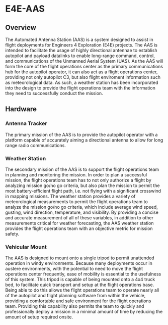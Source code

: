 # E4E-AAS

## Overview
The Automated Antenna Station (AAS) is a system designed to assist in flight deployments for Engineers 4 Exploration (E4E) projects.  The AAS is intended to facilitate the usage of highly directional antennae to establish autopilot and payload datalinks to enable long-range command, control, and communications of the Unmanned Aerial System (UAS).  As the AAS will form the core of the flight operations center as the primary communications hub for the autopilot operator, it can also act as a flight operations center, providing not only autopilot C3, but also flight enviroment information such as meteorological data.  As such, a weather station has been incorporated into the design to provide the flight operations team with the information they need to successfully conduct the mission.

## Hardware
### Antenna Tracker
The primary mission of the AAS is to provide the autopilot operator with a platform capable of accurately aiming a directional antenna to allow for long range radio communications.
### Weather Station
The secondary mission of the AAS is to support the flight operations team in planning and monitoring the mission.  In order to plan a successful mission, the flight operations team has to not only authorize a flight by analyzing mission go/no go criteria, but also plan the mission to permit the most battery-efficient flight path, i.e. not flying with a significant crosswind in mapping missions.  The weather station provides a variety of meteorological measurements to permit the flight operations team to analyze the mission go/no go criteria, which include average wind speed, gusting, wind direction, temperature, and visibility.  By providing a concise and accurate measurement of all of these variables, in addition to other measurements critical for weather forecasting, the AAS weather station provides the flight operations team with an objective metric for mission safety.

### Vehicular Mount
The AAS is designed to mount onto a single tripod to permit unattended operation in windy environments.  Because many deployments occur in austere environments, with the potential to need to move the flight operations center frequently, ease of mobility is essential to the usefulness of this system.  This tripod is capable of being mounted onto a 4x4 truck bed, to facilitate quick transport and setup at the flight operations base.  Being able to do this allows the flight operations team to operate nearly all of the autopilot and flight planning software from within the vehicle, providing a comfortable and safe environment for the flight operations team.  Providing this capability also permits the team to quickly and professionally deploy a mission in a minimal amount of time by reducing the amount of setup required onsite.
